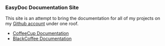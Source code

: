 ### EasyDoc Documentation Site

This site is an attempt to bring the documentation for all of my
projects on my [Github account](https://github.com/gradu) under one roof.

  * [CoffeeCup Documentation](/coffeecup.html)
  * [BlackCoffee Documentation](/blackcoffee.html)  


